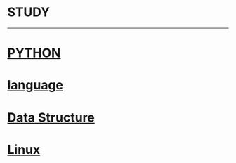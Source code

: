 # STUDY

---
# [PYTHON](https://blog.naver.com/kimmin2_/222115140755)

# [ language](https://blog.naver.com/kimmin2_/222095431707)

# [Data Structure](https://blog.naver.com/kimmin2_/222101710175)

# [Linux](https://blog.naver.com/kimmin2_/222115151717)

